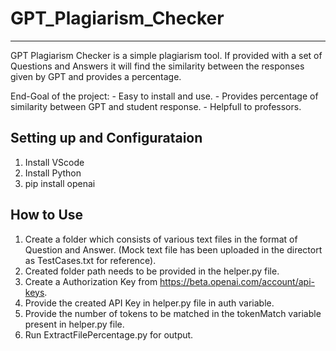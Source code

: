 # GPT_Plagiarism_Checker
--------------------------------------------------------------------------------------------------------------------------
GPT Plagiarism Checker is a simple plagiarism tool. If provided with a set of Questions and Answers it will find the similarity between the responses given by GPT and provides a percentage. 

End-Goal of the project:
    - Easy to install and use.
    - Provides percentage of similarity between GPT and student response.
    - Helpfull to professors.

Setting up and Configurataion
--------------------------------------------------------------------------------------------------------------------------
1. Install VScode 
2. Install Python 
3. pip install openai

How to Use
--------------------------------------------------------------------------------------------------------------------------

1. Create a folder which consists of various text files in the format of Question and Answer. (Mock text file has been uploaded in the directort as TestCases.txt for reference).
2. Created folder path needs to be provided in the helper.py file.
3. Create a Authorization Key from https://beta.openai.com/account/api-keys.
4. Provide the created API Key in helper.py file in auth variable.
5. Provide the number of tokens to be matched in the tokenMatch variable present in helper.py file.
6. Run ExtractFilePercentage.py for output.
